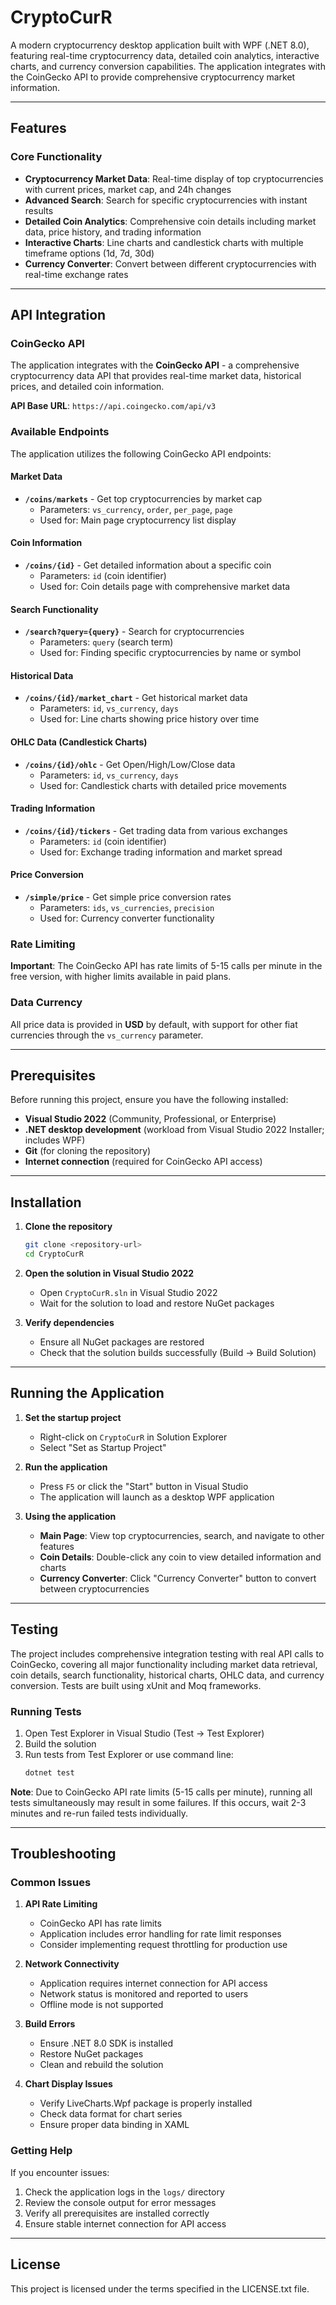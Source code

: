 # CryptoCurR

A modern cryptocurrency desktop application built with WPF (.NET 8.0), featuring real-time cryptocurrency data, detailed coin analytics, interactive charts, and currency conversion capabilities. The application integrates with the CoinGecko API to provide comprehensive cryptocurrency market information.

---

## Features

### Core Functionality
- **Cryptocurrency Market Data**: Real-time display of top cryptocurrencies with current prices, market cap, and 24h changes
- **Advanced Search**: Search for specific cryptocurrencies with instant results
- **Detailed Coin Analytics**: Comprehensive coin details including market data, price history, and trading information
- **Interactive Charts**: Line charts and candlestick charts with multiple timeframe options (1d, 7d, 30d)
- **Currency Converter**: Convert between different cryptocurrencies with real-time exchange rates

---

## API Integration

### CoinGecko API

The application integrates with the **CoinGecko API** - a comprehensive cryptocurrency data API that provides real-time market data, historical prices, and detailed coin information.

**API Base URL**: `https://api.coingecko.com/api/v3`

### Available Endpoints

The application utilizes the following CoinGecko API endpoints:

#### Market Data
- **`/coins/markets`** - Get top cryptocurrencies by market cap
  - Parameters: `vs_currency`, `order`, `per_page`, `page`
  - Used for: Main page cryptocurrency list display

#### Coin Information
- **`/coins/{id}`** - Get detailed information about a specific coin
  - Parameters: `id` (coin identifier)
  - Used for: Coin details page with comprehensive market data

#### Search Functionality
- **`/search?query={query}`** - Search for cryptocurrencies
  - Parameters: `query` (search term)
  - Used for: Finding specific cryptocurrencies by name or symbol

#### Historical Data
- **`/coins/{id}/market_chart`** - Get historical market data
  - Parameters: `id`, `vs_currency`, `days`
  - Used for: Line charts showing price history over time

#### OHLC Data (Candlestick Charts)
- **`/coins/{id}/ohlc`** - Get Open/High/Low/Close data
  - Parameters: `id`, `vs_currency`, `days`
  - Used for: Candlestick charts with detailed price movements

#### Trading Information
- **`/coins/{id}/tickers`** - Get trading data from various exchanges
  - Parameters: `id` (coin identifier)
  - Used for: Exchange trading information and market spread

#### Price Conversion
- **`/simple/price`** - Get simple price conversion rates
  - Parameters: `ids`, `vs_currencies`, `precision`
  - Used for: Currency converter functionality

### Rate Limiting

**Important**: The CoinGecko API has rate limits of 5-15 calls per minute in the free version, with higher limits available in paid plans.

### Data Currency

All price data is provided in **USD** by default, with support for other fiat currencies through the `vs_currency` parameter.

---

## Prerequisites

Before running this project, ensure you have the following installed:

- **Visual Studio 2022** (Community, Professional, or Enterprise)
- **.NET desktop development** (workload from Visual Studio 2022 Installer; includes WPF)
- **Git** (for cloning the repository)
- **Internet connection** (required for CoinGecko API access)

---

## Installation

1. **Clone the repository**
   ```bash
   git clone <repository-url>
   cd CryptoCurR
   ```

2. **Open the solution in Visual Studio 2022**
   - Open `CryptoCurR.sln` in Visual Studio 2022
   - Wait for the solution to load and restore NuGet packages

3. **Verify dependencies**
   - Ensure all NuGet packages are restored
   - Check that the solution builds successfully (Build → Build Solution)

---

## Running the Application

1. **Set the startup project**
   - Right-click on `CryptoCurR` in Solution Explorer
   - Select "Set as Startup Project"

2. **Run the application**
   - Press `F5` or click the "Start" button in Visual Studio
   - The application will launch as a desktop WPF application

3. **Using the application**
   - **Main Page**: View top cryptocurrencies, search, and navigate to other features
   - **Coin Details**: Double-click any coin to view detailed information and charts
   - **Currency Converter**: Click "Currency Converter" button to convert between cryptocurrencies

---

## Testing

The project includes comprehensive integration testing with real API calls to CoinGecko, covering all major functionality including market data retrieval, coin details, search functionality, historical charts, OHLC data, and currency conversion. Tests are built using xUnit and Moq frameworks.

### Running Tests
1. Open Test Explorer in Visual Studio (Test → Test Explorer)
2. Build the solution
3. Run tests from Test Explorer or use command line:
   ```bash
   dotnet test
   ```

**Note**: Due to CoinGecko API rate limits (5-15 calls per minute), running all tests simultaneously may result in some failures. If this occurs, wait 2-3 minutes and re-run failed tests individually.

---

## Troubleshooting

### Common Issues

1. **API Rate Limiting**
   - CoinGecko API has rate limits
   - Application includes error handling for rate limit responses
   - Consider implementing request throttling for production use

2. **Network Connectivity**
   - Application requires internet connection for API access
   - Network status is monitored and reported to users
   - Offline mode is not supported

3. **Build Errors**
   - Ensure .NET 8.0 SDK is installed
   - Restore NuGet packages
   - Clean and rebuild the solution

4. **Chart Display Issues**
   - Verify LiveCharts.Wpf package is properly installed
   - Check data format for chart series
   - Ensure proper data binding in XAML

### Getting Help

If you encounter issues:
1. Check the application logs in the `logs/` directory
2. Review the console output for error messages
3. Verify all prerequisites are installed correctly
4. Ensure stable internet connection for API access

---

## License

This project is licensed under the terms specified in the LICENSE.txt file.